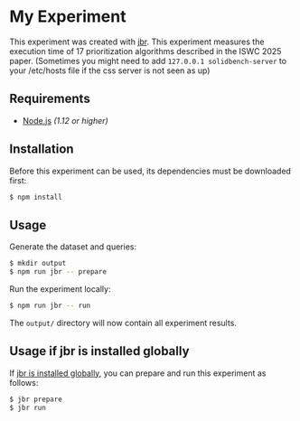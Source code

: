 # My Experiment

This experiment was created with [jbr](https://github.com/rubensworks/jbr.js).
This experiment measures the execution time of 17 prioritization algorithms described in the ISWC 2025 paper.
(Sometimes you might need to add `127.0.0.1 solidbench-server` to your /etc/hosts file if the css server is not seen as up)

## Requirements

* [Node.js](https://nodejs.org/en/) _(1.12 or higher)_

## Installation

Before this experiment can be used, its dependencies must be downloaded first:

```bash
$ npm install
```

## Usage

Generate the dataset and queries:

```bash
$ mkdir output
$ npm run jbr -- prepare
```

Run the experiment locally:

```bash
$ npm run jbr -- run
```

The `output/` directory will now contain all experiment results.

## Usage if jbr is installed globally

If [jbr is installed globally](https://github.com/rubensworks/jbr.js/tree/master/packages/jbr#installation),
you can prepare and run this experiment as follows:

```bash
$ jbr prepare
$ jbr run
```
